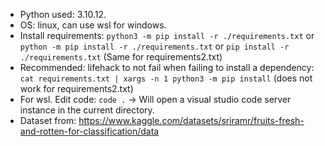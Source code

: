<!-- @format -->

- Python used: 3.10.12.
- OS: linux, can use wsl for windows.
- Install requirements: `python3 -m pip install -r ./requirements.txt`
  or `python -m pip install -r ./requirements.txt` or
  `pip install -r ./requirements.txt` (Same for requirements2.txt)
- Recommended: lifehack to not fail when failing to install a
  dependency:
  `cat requirements.txt | xargs -n 1 python3 -m pip install` (does not
  work for requirements2.txt)
- For wsl. Edit code: `code .` -> Will open a visual studio code
  server instance in the current directory.
- Dataset from: https://www.kaggle.com/datasets/sriramr/fruits-fresh-and-rotten-for-classification/data